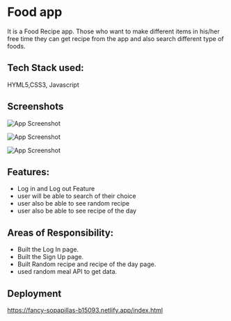 
# Food app

It is a Food Recipe app. Those who want to make different items in his/her free time they can get recipe from the app and also search different type of foods.
## Tech Stack used: 
HYML5,CSS3, Javascript
## Screenshots

![App Screenshot](https://i.ibb.co/Px1m4TN/Screenshot-2022-04-28-125843.png)

![App Screenshot](https://i.ibb.co/n7YrWCQ/Screenshot-2022-04-28-130020.png)

![App Screenshot](https://i.ibb.co/StWnpXS/Screenshot-2022-04-28-130134.png)





## Features:
- Log in and Log out Feature
- user will be able to search of their choice
- user also be able to see random recipe
- user also be able to see recipe of the day

## Areas of Responsibility:

- Built the Log In page.
- Built the Sign Up page.
- Built Random recipe and recipe of the day page.
- used random meal API to get data.

## Deployment

https://fancy-sopapillas-b15093.netlify.app/index.html
